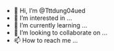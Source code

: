 - 👋 Hi, I’m @Tttdung04ued
- 👀 I’m interested in ...
- 🌱 I’m currently learning ...
- 💞️ I’m looking to collaborate on ...
- 📫 How to reach me ...

<!---
Tttdung04ued/Tttdung04ued is a ✨ special ✨ repository because its `README.md` (this file) appears on your GitHub profile.
You can click the Preview link to take a look at your changes.
--->
